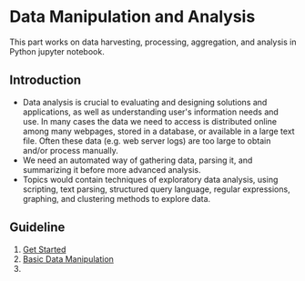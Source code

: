 # Data Manipulation and Analysis

This part works on data harvesting, processing, aggregation, and analysis in Python jupyter notebook.

## Introduction
- Data analysis is crucial to evaluating and designing solutions and applications, as well as understanding user's information needs and use. In many cases the data we need to access is distributed online among many webpages, stored in a database, or available in a large text file. Often these data (e.g. web server logs) are too large to obtain and/or process manually. 
- We need an automated way of gathering data, parsing it, and summarizing it before more advanced analysis.
- Topics would contain techniques of exploratory data analysis, using scripting, text parsing, structured query language, regular expressions, graphing, and clustering methods to explore data.

## Guideline
1. [Get Started](https://github.com/MengyaoHuang/Data-Manipulation-and-Analysis/blob/master/Getting_Started.ipynb)
2. [Basic Data Manipulation](https://github.com/MengyaoHuang/Data-Manipulation-and-Analysis/blob/master/Basic%20Data%20Manipulation.ipynb)
3. 
